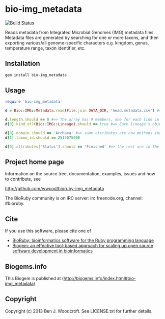 # bio-img_metadata

[![Build Status](https://secure.travis-ci.org/wwood/bioruby-img_metadata.png)](http://travis-ci.org/wwood/bioruby-img_metadata)

Reads metadata from Integrated Microbial Genomes (IMG) metadata files. Metadata files are generated by searching for one or more taxons, and then exporting various/all genome-specific characters e.g. kingdom, genus, temperature range, taxon identifier, etc.

## Installation

```sh
gem install bio-img_metadata
```

## Usage

```ruby
require 'bio-img_metadata'

d = Bio::IMG::Metadata.read(File.join DATA_DIR, 'head.metadata.csv') #=> an Array of Bio::IMG::Metadata objects

d.length.should == 9 #=> The array has 9 members, one for each line in the metadata file
d[0].kind_of?(Bio::IMG::Lineage).should == true #=> Each lineage's object

d[0].domain.should == 'Archaea' #=> some attributes are now methods (mostly the taxonomy-related ones)
d[1].taxon_id.should == 2515075008

d[0].attributes['Status'].should == 'Finished' #=> the rest are in the attributes array
```
        
## Project home page

Information on the source tree, documentation, examples, issues and
how to contribute, see

  http://github.com/wwood/bioruby-img_metadata

The BioRuby community is on IRC server: irc.freenode.org, channel: #bioruby.

## Cite

If you use this software, please cite one of
  
* [BioRuby: bioinformatics software for the Ruby programming language](http://dx.doi.org/10.1093/bioinformatics/btq475)
* [Biogem: an effective tool-based approach for scaling up open source software development in bioinformatics](http://dx.doi.org/10.1093/bioinformatics/bts080)

## Biogems.info

This Biogem is published at (http://biogems.info/index.html#bio-img_metadata)

## Copyright

Copyright (c) 2013 Ben J. Woodcroft. See LICENSE.txt for further details.

